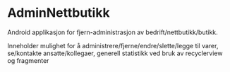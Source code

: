 # AdminNettbutikk
Android applikasjon for fjern-administrasjon av bedrift/nettbutikk/butikk.

Inneholder mulighet for å administrere/fjerne/endre/slette/legge til varer, se/kontakte ansatte/kollegaer, generell statistikk ved bruk av recyclerview og fragmenter
